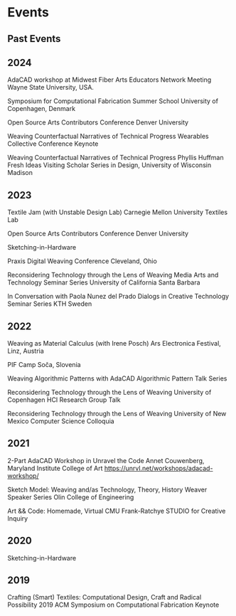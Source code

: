 # Events


## Past Events

## 2024

AdaCAD workshop at Midwest Fiber Arts Educators Network Meeting
Wayne State University, USA.

Symposium for Computational Fabrication Summer School
University of Copenhagen, Denmark

Open Source Arts Contributors Conference
Denver University

Weaving Counterfactual Narratives of Technical Progress
Wearables Collective Conference Keynote

Weaving Counterfactual Narratives of Technical Progress
Phyllis Huffman Fresh Ideas Visiting Scholar Series in Design,
University of Wisconsin Madison

## 2023

Textile Jam (with Unstable Design Lab)
Carnegie Mellon University Textiles Lab

Open Source Arts Contributors Conference
Denver University

Sketching-in-Hardware

Praxis Digital Weaving Conference
Cleveland, Ohio

Reconsidering Technology through the Lens of Weaving
Media Arts and Technology Seminar Series
University of California Santa Barbara

In Conversation with Paola Nunez del Prado
Dialogs in Creative Technology Seminar Series
KTH Sweden

## 2022

Weaving as Material Calculus (with Irene Posch)
Ars Electronica Festival, Linz, Austria

PIF Camp
Soča, Slovenia

Weaving Algorithmic Patterns with AdaCAD
Algorithmic Pattern Talk Series

Reconsidering Technology through the Lens of Weaving
University of Copenhagen HCI Research Group Talk

Reconsidering Technology through the Lens of Weaving
University of New Mexico Computer Science Colloquia

## 2021

2-Part AdaCAD Workshop in Unravel the Code
Annet Couwenberg, Maryland Institute College of Art
https://unrvl.net/workshops/adacad-workshop/

Sketch Model: Weaving and/as Technology, Theory, History
Weaver Speaker Series
Olin College of Engineering

Art && Code: Homemade, Virtual
CMU Frank-Ratchye STUDIO for Creative Inquiry

## 2020

Sketching-in-Hardware

## 2019

Crafting (Smart) Textiles: Computational Design, Craft and
Radical Possibility
2019 ACM Symposium on Computational Fabrication Keynote